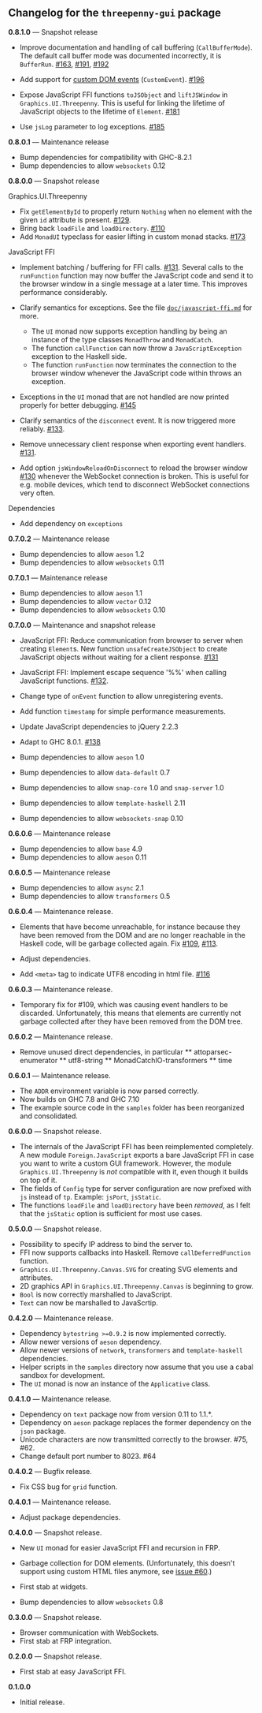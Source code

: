 ## Changelog for the `threepenny-gui` package

**0.8.1.0** — Snapshot release

* Improve documentation and handling of call buffering (`CallBufferMode`). The default call buffer mode was documented incorrectly, it is `BufferRun`. [#163][], [#191][], [#192][]
* Add support for [custom DOM events][customevent] (`CustomEvent`). [#196][]
* Expose JavaScript FFI functions `toJSObject` and `liftJSWindow` in `Graphics.UI.Threepenny`. This is useful for linking the lifetime of JavaScript objects to the lifetime of `Element`. [#181][]
* Use `jsLog` parameter to log exceptions. [#185][]

  [customevent]: https://developer.mozilla.org/en-US/docs/Web/API/CustomEvent/CustomEvent
  [#163]: https://github.com/HeinrichApfelmus/threepenny-gui/issues/163
  [#181]: https://github.com/HeinrichApfelmus/threepenny-gui/issues/181
  [#185]: https://github.com/HeinrichApfelmus/threepenny-gui/issues/185
  [#191]: https://github.com/HeinrichApfelmus/threepenny-gui/issues/191
  [#192]: https://github.com/HeinrichApfelmus/threepenny-gui/issues/192
  [#196]: https://github.com/HeinrichApfelmus/threepenny-gui/issues/196


**0.8.0.1** — Maintenance release

* Bump dependencies for compatibility with GHC-8.2.1
* Bump dependencies to allow `websockets` 0.12

**0.8.0.0** — Snapshot release

Graphics.UI.Threepenny

* Fix `getElementById` to properly return `Nothing` when no element with the given `id` attribute is present. [#129][].
* Bring back `loadFile` and `loadDirectory`. [#110][]
* Add `MonadUI` typeclass for easier lifting in custom monad stacks. [#173][]

JavaScript FFI

* Implement batching / buffering for FFI calls. [#131][]. Several calls to the `runFunction` function may now buffer the JavaScript code and send it to the browser window in a single message at a later time. This improves performance considerably.
* Clarify semantics for exceptions. See the file [`doc/javascript-ffi.md`](doc/javascript-ffi.md) for more.
    * The `UI` monad now supports exception handling by being an instance of the type classes `MonadThrow` and `MonadCatch`.
    * The function `callFunction` can now throw a `JavaScriptException` exception to the Haskell side.
    * The function `runFunction` now terminates the connection to the browser window whenever the JavaScript code within throws an exception.
* Exceptions in the `UI` monad that are not handled are now printed properly for better debugging. [#145][]
* Clarify semantics of the `disconnect` event. It is now triggered more reliably. [#133][].
* Remove unnecessary client response when exporting event handlers. [#131][].
* Add option `jsWindowReloadOnDisconnect` to reload the browser window [#130][] whenever the WebSocket connection is broken. This is useful for e.g. mobile devices, which tend to disconnect WebSocket connections very often.

  [#110]: https://github.com/HeinrichApfelmus/threepenny-gui/issues/110
  [#129]: https://github.com/HeinrichApfelmus/threepenny-gui/issues/129
  [#130]: https://github.com/HeinrichApfelmus/threepenny-gui/issues/130
  [#133]: https://github.com/HeinrichApfelmus/threepenny-gui/issues/133
  [#145]: https://github.com/HeinrichApfelmus/threepenny-gui/issues/145
  [#173]: https://github.com/HeinrichApfelmus/threepenny-gui/issues/173

Dependencies

* Add dependency on `exceptions`

**0.7.0.2** — Maintenance release

* Bump dependencies to allow `aeson` 1.2
* Bump dependencies to allow `websockets` 0.11

**0.7.0.1** — Maintenance release

* Bump dependencies to allow `aeson` 1.1
* Bump dependencies to allow `vector` 0.12
* Bump dependencies to allow `websockets` 0.10

**0.7.0.0** — Maintenance and snapshot release

* JavaScript FFI: Reduce communication from browser to server when creating `Element`s.
    New function `unsafeCreateJSObject` to create JavaScript objects without
    waiting for a client response. [#131][]
* JavaScript FFI: Implement escape sequence '%%' when calling JavaScript functions. [#132][].
* Change type of `onEvent` function to allow unregistering events.
* Add function `timestamp` for simple performance measurements.
* Update JavaScript dependencies to jQuery 2.2.3
* Adapt to GHC 8.0.1. [#138][]
* Bump dependencies to allow `aeson` 1.0
* Bump dependencies to allow `data-default` 0.7
* Bump dependencies to allow `snap-core` 1.0 and `snap-server` 1.0
* Bump dependencies to allow `template-haskell` 2.11
* Bump dependencies to allow `websockets-snap` 0.10

  [#131]: https://github.com/HeinrichApfelmus/threepenny-gui/issues/131
  [#132]: https://github.com/HeinrichApfelmus/threepenny-gui/issues/132
  [#138]: https://github.com/HeinrichApfelmus/threepenny-gui/issues/138

**0.6.0.6** — Maintenance release

* Bump dependencies to allow `base` 4.9
* Bump dependencies to allow `aeson` 0.11

**0.6.0.5** — Maintenance release

* Bump dependencies to allow `async` 2.1
* Bump dependencies to allow `transformers` 0.5

**0.6.0.4** — Maintenance release.

* Elements that have become unreachable, for instance because they have been removed from the DOM and are no longer reachable in the Haskell code, will be garbage collected again. Fix [#109][], [#113][].
* Adjust dependencies.
* Add `<meta>` tag to indicate UTF8 encoding in html file. [#116][]

  [#113]: https://github.com/HeinrichApfelmus/threepenny-gui/issues/113
  [#109]: https://github.com/HeinrichApfelmus/threepenny-gui/issues/109
  [#116]: https://github.com/HeinrichApfelmus/threepenny-gui/issues/116

**0.6.0.3** — Maintenance release.

* Temporary fix for #109, which was causing event handlers to be discarded. Unfortunately, this means that elements are currently not garbage collected after they have been removed from the DOM tree.

**0.6.0.2** — Maintenance release.

* Remove unused direct dependencies, in particular
** attoparsec-enumerator
** utf8-string
** MonadCatchIO-transformers
** time

**0.6.0.1** — Maintenance release.

* The `ADDR` environment variable is now parsed correctly.
* Now builds on GHC 7.8 and GHC 7.10
* The example source code in the `samples` folder has been reorganized and consolidated.

**0.6.0.0** — Snapshot release.

* The internals of the JavaScript FFI has been reimplemented completely. A new module `Foreign.JavaScript` exports a bare JavaScript FFI in case you want to write a custom GUI framework. However, the module `Graphics.UI.Threepenny` is *not* compatible with it, even though it builds on top of it.
* The fields of `Config` type for server configuration are now prefixed with `js` instead of `tp`. Example: `jsPort`, `jsStatic`.
* The functions `loadFile` and `loadDirectory` have been *removed*, as I felt that the `jsStatic` option is sufficient for most use cases.

**0.5.0.0** — Snapshot release.

* Possibility to specify IP address to bind the server to.
* FFI now supports callbacks into Haskell. Remove `callDeferredFunction` function.
* `Graphics.UI.Threepenny.Canvas.SVG` for creating SVG elements and attributes.
* 2D graphics API in `Graphics.UI.Threepenny.Canvas` is beginning to grow.
* `Bool` is now correctly marshalled to JavaScript.
* `Text` can now be marshalled to JavaScrtip.

**0.4.2.0** — Maintenance release.

* Dependency `bytestring >=0.9.2` is now implemented correctly.
* Allow newer versions of `aeson` dependency.
* Allow newer versions of `network`, `transformers` and `template-haskell` dependencies.
* Helper scripts in the `samples` directory now assume that you use a cabal sandbox for development.
* The `UI` monad is now an instance of the `Applicative` class.

**0.4.1.0** — Maintenance release.

* Dependency on `text` package now from version 0.11 to 1.1.*.
* Dependency on `aeson` package replaces the former dependency on the `json` package.
* Unicode characters are now transmitted correctly to the browser. #75, #62.
* Change default port number to 8023. #64

**0.4.0.2** — Bugfix release.

* Fix CSS bug for `grid` function.

**0.4.0.1** — Maintenance release.

* Adjust package dependencies.

**0.4.0.0** — Snapshot release.

* New `UI` monad for easier JavaScript FFI and recursion in FRP.
* Garbage collection for DOM elements. (Unfortunately, this doesn't support using custom HTML files anymore, see [issue #60][#60].)
* First stab at widgets.
* Bump dependencies to allow `websockets` 0.8

  [#60]: https://github.com/HeinrichApfelmus/threepenny-gui/issues/60

**0.3.0.0** — Snapshot release.

* Browser communication with WebSockets.
* First stab at FRP integration.

**0.2.0.0** — Snapshot release.

* First stab at easy JavaScript FFI.

**0.1.0.0**

* Initial release.


